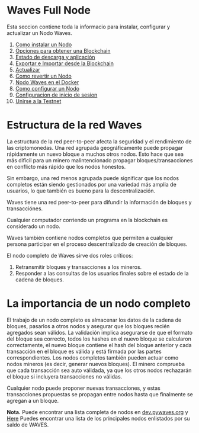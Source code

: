# Waves Full Node

Esta seccion contiene toda la informacio para instalar, configurar y actualizar un Nodo Waves.

1. [Como instalar un Nodo](/waves-full-node/how-to-install-a-node/how-to-install-a-node.md)
2. [Opciones para obtener una Blockchain](/waves-full-node/options-for-getting-actual-blockchain.md)
3. [Estado de descarga y aplicación](/waves-full-node/options-for-getting-actual-blockchain/state-downloading-and-applying.md)
4. [Exportar e Importar desde la Blockchain](/waves-full-node/options-for-getting-actual-blockchain/export-and-import-from-the-blockchain.md)
5. [Actualizar](/waves-full-node/upgrading.md)
6. [Como revertir un Nodo](/waves-full-node/how-to-rollback-a-node.md)
7. [Nodo Waves en el Docker](/waves-full-node/waves-node-in-docker.md)
8. [Como configurar un Nodo](/waves-full-node/how-to-configure-a-node.md)
9. [Configuracion de inicio de sesion](/waves-full-node/logging-configuration.md)
10. [Unirse a la Testnet](/waves-full-node/joining-testnet.md)

# Estructura de la red Waves

La estructura de la red peer-to-peer afecta la seguridad y el rendimiento de las criptomonedas. Una red agrupada geográficamente puede propagar rápidamente un nuevo bloque a muchos otros nodos. Esto hace que sea más difícil para un minero malintencionado propagar bloques/transacciones en conflicto más rápido que los nodos honestos.

Sin embargo, una red menos agrupada puede significar que los nodos completos están siendo gestionados por una variedad más amplia de usuarios, lo que también es bueno para la descentralización.

Waves tiene una red peer-to-peer para difundir la información de bloques y transacciónes.

Cualquier computador corriendo un programa en la blockchain es considerado un nodo.

Waves también contiene nodos completos que permiten a cualquier persona participar en el proceso descentralizado de creación de bloques.

El nodo completo de Waves sirve dos roles críticos:

1. Retransmitir bloques y transacciones a los mineros.
2. Responder a las consultas de los usuarios finales sobre el estado de la cadena de bloques.

# La importancia de un nodo completo

El trabajo de un nodo completo es almacenar los datos de la cadena de bloques, pasarlos a otros nodos y asegurar que los bloques recién agregados sean válidos. La validación implica asegurarse de que el formato del bloque sea correcto, todos los hashes en el nuevo bloque se calcularon correctamente, el nuevo bloque contiene el hash del bloque anterior y cada transacción en el bloque es válida y está firmada por las partes correspondientes. Los nodos completos también pueden actuar como nodos mineros (es decir, generar nuevos bloques). El minero comprueba que cada transacción sea auto válidada, ya que los otros nodos rechazarán el bloque si incluyera transacciones no válidas.

Cualquier nodo puede proponer nuevas transacciones, y estas transacciones propuestas se propagan entre nodos hasta que finalmente se agregan a un bloque.

**Nota.** Puede encontrar una lista completa de nodos en [dev.pywaves.org](http://dev.pywaves.org/generators/) y [Here](https://wavesplatform.com/leasing#nodes) Puedes encontrar una lista de los principales nodos enlistados por su saldo de WAVES.

